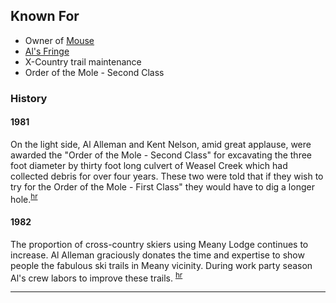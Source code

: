 
## Known For

* Owner of [Mouse](Mouse)
* [Al's Fringe](Al's-Fringe)
* X-Country trail maintenance
* Order of the Mole - Second Class

### History

#### 1981

On the light side, Al Alleman and Kent Nelson, amid great applause, were awarded the "Order of the Mole - Second Class" for excavating the three foot diameter by thirty foot long culvert of Weasel Creek which had collected debris for over four years. These two were told that if they wish to try for the Order of the Mole - First Class" they would have to dig a longer hole.<sup>[hr][]</sup>

#### 1982

The proportion of cross-country skiers using Meany Lodge continues to increase. Al Alleman graciously donates the time and expertise to show people the fabulous ski trails in Meany vicinity. During work party season Al's crew labors to improve these trails. <sup>[hr][]</sup>

---
[hr]: History-Reports "Meany History Reports, by Idona Kellogg"
